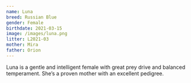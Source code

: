 ```yaml
---
name: Luna
breed: Russian Blue
gender: Female
birthdate: 2021-03-15
image: /images/luna.png
litter: L2021-03
mother: Mira
father: Orion
---
```


Luna is a gentle and intelligent female with great prey drive and balanced temperament. She’s a proven mother with an excellent pedigree.

